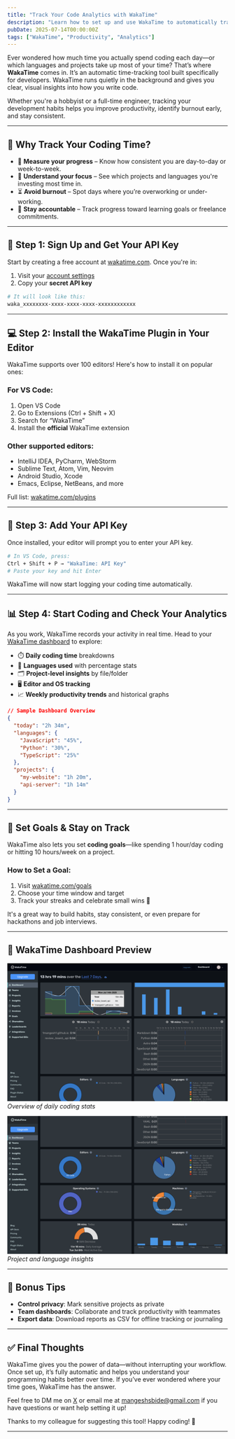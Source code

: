 ```yaml
---
title: "Track Your Code Analytics with WakaTime"
description: "Learn how to set up and use WakaTime to automatically track your coding time and productivity across different editors and projects."
pubDate: 2025-07-14T00:00:00Z
tags: ["WakaTime", "Productivity", "Analytics"]
---
```


Ever wondered how much time you actually spend coding each day—or which languages and projects take up most of your time? That’s where **WakaTime** comes in. It’s an automatic time-tracking tool built specifically for developers. WakaTime runs quietly in the background and gives you clear, visual insights into how you write code.

Whether you're a hobbyist or a full-time engineer, tracking your development habits helps you improve productivity, identify burnout early, and stay consistent.

---

## 🧠 Why Track Your Coding Time?

* 🔄 **Measure your progress** – Know how consistent you are day-to-day or week-to-week.
* 🧠 **Understand your focus** – See which projects and languages you're investing most time in.
* ⏳ **Avoid burnout** – Spot days where you’re overworking or under-working.
* 🎯 **Stay accountable** – Track progress toward learning goals or freelance commitments.

---

## 🚀 Step 1: Sign Up and Get Your API Key

Start by creating a free account at [wakatime.com](https://wakatime.com/). Once you're in:

1. Visit your [account settings](https://wakatime.com/settings/account)
2. Copy your **secret API key**

```bash
# It will look like this:
waka_xxxxxxxx-xxxx-xxxx-xxxx-xxxxxxxxxxxx
```

---

## 💻 Step 2: Install the WakaTime Plugin in Your Editor

WakaTime supports over 100 editors! Here's how to install it on popular ones:

### For **VS Code**:

1. Open VS Code
2. Go to Extensions (Ctrl + Shift + X)
3. Search for “WakaTime”
4. Install the **official** WakaTime extension

### Other supported editors:

* IntelliJ IDEA, PyCharm, WebStorm
* Sublime Text, Atom, Vim, Neovim
* Android Studio, Xcode
* Emacs, Eclipse, NetBeans, and more

Full list: [wakatime.com/plugins](https://wakatime.com/plugins)

---

## 🔐 Step 3: Add Your API Key

Once installed, your editor will prompt you to enter your API key.

```bash
# In VS Code, press:
Ctrl + Shift + P → "WakaTime: API Key"
# Paste your key and hit Enter
```

WakaTime will now start logging your coding time automatically.

---

## 📊 Step 4: Start Coding and Check Your Analytics

As you work, WakaTime records your activity in real time. Head to your [WakaTime dashboard](https://wakatime.com/dashboard) to explore:

* ⏱️ **Daily coding time** breakdowns
* 🧪 **Languages used** with percentage stats
* 🗂️ **Project-level insights** by file/folder
* 🖥️ **Editor and OS tracking**
* 📈 **Weekly productivity trends** and historical graphs

```json
// Sample Dashboard Overview
{
  "today": "2h 34m",
  "languages": {
    "JavaScript": "45%",
    "Python": "30%", 
    "TypeScript": "25%"
  },
  "projects": {
    "my-website": "1h 20m",
    "api-server": "1h 14m"
  }
}
```

---

## 🎯 Set Goals & Stay on Track

WakaTime also lets you set **coding goals**—like spending 1 hour/day coding or hitting 10 hours/week on a project.

### How to Set a Goal:

1. Visit [wakatime.com/goals](https://wakatime.com/goals)
2. Choose your time window and target
3. Track your streaks and celebrate small wins 🥳

It's a great way to build habits, stay consistent, or even prepare for hackathons and job interviews.

---

## 📸 WakaTime Dashboard Preview

![WakaTime Dashboard 1](/images/blogs/wakatime/dashboard1.png)
*Overview of daily coding stats*

![WakaTime Dashboard 2](/images/blogs/wakatime/dashboard2.png)
*Project and language insights*

---

## 🔐 Bonus Tips

* **Control privacy**: Mark sensitive projects as private
* **Team dashboards**: Collaborate and track productivity with teammates
* **Export data**: Download reports as CSV for offline tracking or journaling

---

## ✅ Final Thoughts

WakaTime gives you the power of data—without interrupting your workflow. Once set up, it’s fully automatic and helps you understand your programming habits better over time.
If you’ve ever wondered where your time goes, WakaTime has the answer.

Feel free to DM me on [X](https://x.com/Mangesh_Bide) or email me at [mangeshsbide@gmail.com](mailto:mangeshsbide@gmail.com) if you have questions or want help setting it up!

Thanks to my colleague for suggesting this tool!
Happy coding! 🚀

---